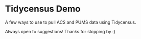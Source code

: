 # Tidycensus Demo
A few ways to use to pull ACS and PUMS data using Tidycensus. 

Always open to suggestions! Thanks for stopping by :)
